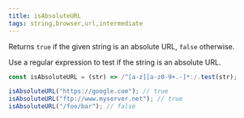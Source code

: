 ```yaml
---
title: isAbsoluteURL
tags: string,browser,url,intermediate
---
```


Returns `true` if the given string is an absolute URL, `false` otherwise.

Use a regular expression to test if the string is an absolute URL.

```js
const isAbsoluteURL = (str) => /^[a-z][a-z0-9+.-]*:/.test(str);
```

```js
isAbsoluteURL("https://google.com"); // true
isAbsoluteURL("ftp://www.myserver.net"); // true
isAbsoluteURL("/foo/bar"); // false
```
